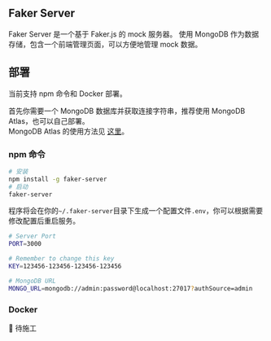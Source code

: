 ## Faker Server
Faker Server 是一个基于 Faker.js 的 mock 服务器。 
使用 MongoDB 作为数据存储，包含一个前端管理页面，可以方便地管理 mock 数据。  

## 部署  
当前支持 npm 命令和 Docker 部署。  

首先你需要一个 MongoDB 数据库并获取连接字符串，推荐使用 MongoDB Atlas，也可以自己部署。  
MongoDB Atlas 的使用方法见 [这里](./mongodb-atlas.md)。  

### npm 命令  
```bash
# 安装
npm install -g faker-server
# 启动
faker-server
```

程序将会在你的`~/.faker-server`目录下生成一个配置文件`.env`，你可以根据需要修改配置后重启服务。  

```bash
# Server Port
PORT=3000

# Remember to change this key
KEY=123456-123456-123456-123456

# MongoDB URL
MONGO_URL=mongodb://admin:password@localhost:27017?authSource=admin
```

### Docker  

🚧 待施工 

